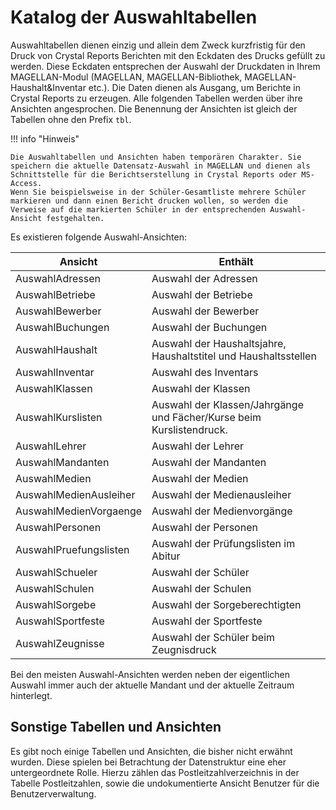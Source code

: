 #	Katalog der Auswahltabellen

Auswahltabellen dienen einzig und allein dem Zweck kurzfristig für den Druck von Crystal Reports Berichten mit den Eckdaten des Drucks gefüllt zu werden. Diese Eckdaten entsprechen der Auswahl der Druckdaten in Ihrem MAGELLAN-Modul (MAGELLAN, MAGELLAN-Bibliothek, MAGELLAN-Haushalt&Inventar etc.). Die Daten dienen als Ausgang, um Berichte in Crystal Reports zu erzeugen.
Alle folgenden Tabellen werden über ihre Ansichten angesprochen. Die Benennung der Ansichten ist gleich der Tabellen ohne den Prefix `tbl`.


!!! info "Hinweis"

    Die Auswahltabellen und Ansichten haben temporären Charakter. Sie speichern die aktuelle Datensatz-Auswahl in MAGELLAN und dienen als Schnittstelle für die Berichtserstellung in Crystal Reports oder MS-Access. 
    Wenn Sie beispielsweise in der Schüler-Gesamtliste mehrere Schüler markieren und dann einen Bericht drucken wollen, so werden die Verweise auf die markierten Schüler in der entsprechenden Auswahl-Ansicht festgehalten. 


Es existieren folgende Auswahl-Ansichten:


| Ansicht                | Enthält                                  |
|------------------------|------------------------------------------|
| AuswahlAdressen        | Auswahl der Adressen                     |
| AuswahlBetriebe        | Auswahl der Betriebe                     |
| AuswahlBewerber        | Auswahl der Bewerber                     |
| AuswahlBuchungen       | Auswahl der Buchungen                    |
| AuswahlHaushalt        | Auswahl der Haushaltsjahre, Haushaltstitel und Haushaltsstellen |
| AuswahlInventar        | Auswahl des Inventars                    |
| AuswahlKlassen         | Auswahl der Klassen                      |
| AuswahlKurslisten      | Auswahl der Klassen/Jahrgänge und Fächer/Kurse beim Kurslistendruck. |
| AuswahlLehrer          | Auswahl der Lehrer                       |
| AuswahlMandanten       | Auswahl der Mandanten                    |
| AuswahlMedien          | Auswahl der Medien                       |
| AuswahlMedienAusleiher | Auswahl der Medienausleiher              |
| AuswahlMedienVorgaenge | Auswahl der Medienvorgänge               |
| AuswahlPersonen        | Auswahl der Personen                     |
| AuswahlPruefungslisten | Auswahl der Prüfungslisten im Abitur     |
| AuswahlSchueler        | Auswahl der Schüler                      |
| AuswahlSchulen         | Auswahl der Schulen                      |
| AuswahlSorgebe         | Auswahl der Sorgeberechtigten            |
| AuswahlSportfeste      | Auswahl der Sportfeste                   |
| AuswahlZeugnisse       | Auswahl der Schüler beim Zeugnisdruck    |




Bei den meisten Auswahl-Ansichten werden neben der eigentlichen Auswahl immer auch der aktuelle Mandant und der aktuelle Zeitraum hinterlegt.

##	Sonstige Tabellen und Ansichten

Es gibt noch einige Tabellen und Ansichten, die bisher nicht erwähnt wurden. Diese spielen bei Betrachtung der Datenstruktur eine eher untergeordnete Rolle. Hierzu zählen das Postleitzahlverzeichnis in der Tabelle Postleitzahlen, sowie die undokumentierte Ansicht Benutzer für die Benutzerverwaltung.

